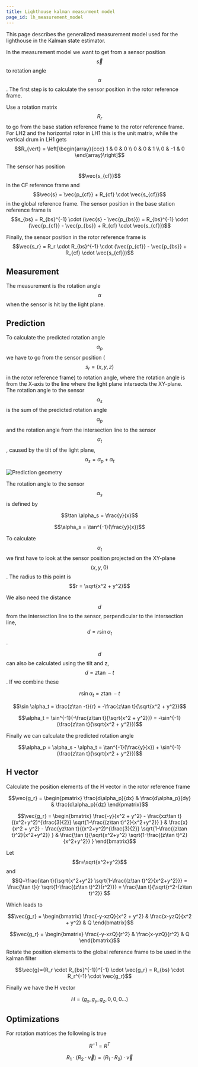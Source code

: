 ```yaml
---
title: Lighthouse kalman measurment model
page_id: lh_measurement_model
---
```


This page describes the generalized measurement model used for the lighthouse in the Kalman state estimator.

In the measurement model we want to get from a sensor position $$\vec{s}$$ to rotation angle $$\alpha$$.
The first step is to calculate the sensor position in the rotor reference frame.

Use a rotation matrix $$R_r$$ to go from the base station reference frame to the rotor reference frame.
For LH2 and the horizontal rotor in LH1 this is the unit matrix, while the vertical drum in LH1 gets
$$R_{vert} = \left[\begin{array}{ccc}
1 & 0 & 0 \\
0 & 0 & 1 \\
0 & -1 & 0
\end{array}\right]$$

The sensor has position $$\vec{s_{cf}}$$ in the CF reference frame and
$$\vec{s} = \vec{p_{cf}} + R_{cf} \cdot \vec{s_{cf}}$$ in the global reference frame. The sensor position
in the base station reference frame is $$s_{bs} = R_{bs}^{-1} \cdot (\vec{s} - \vec{p_{bs}}) =
R_{bs}^{-1} \cdot (\vec{p_{cf}} - \vec{p_{bs}} + R_{cf} \cdot \vec{s_{cf}})$$

Finally, the sensor position in the rotor reference frame is $$\vec{s_r} =
R_r \cdot R_{bs}^{-1} \cdot (\vec{p_{cf}} - \vec{p_{bs}} + R_{cf} \cdot \vec{s_{cf}})$$

## Measurement

The measurement is the rotation angle $$\alpha$$ when the sensor is hit by the light plane.

## Prediction

To calculate the predicted rotation angle $$\alpha_p$$ we have to go from the sensor position
($$s_r = (x, y, z)$$ in the rotor reference frame) to rotation angle, where the rotation angle is from
the X-axis to the line where the light plane intersects the XY-plane. The rotation angle to the sensor
$$\alpha_s$$ is the sum of the predicted rotation angle $$\alpha_p$$ and the rotation angle from the
intersection line to the sensor $$\alpha_t$$, caused by the tilt of the light plane,
$$\alpha_s = \alpha_p + \alpha_t$$

![Prediction geometry](/docs/images/lighthouse/prediction_geometry.png)

The rotation angle to the sensor $$\alpha_s$$ is defined by

$$\tan \alpha_s = \frac{y}{x}$$

$$\alpha_s = \tan^{-1}(\frac{y}{x})$$

To calculate $$\alpha_t$$ we first have to look at the sensor position projected on the XY-plane
$$(x, y, 0)$$. The radius to this point is $$r = \sqrt{x^2 + y^2}$$

We also need the distance $$d$$ from the intersection line to the sensor, perpendicular to the
intersection line, $$d=r\sin \alpha_t$$.

$$d$$ can also be calculated using the tilt and z, $$d=z\tan -t$$. If we combine these

$$r\sin \alpha_t = z\tan -t$$

$$\sin \alpha_t = \frac{z\tan -t}{r} = -\frac{z\tan t}{\sqrt{x^2 + y^2}}$$

$$\alpha_t = \sin^{-1}(-\frac{z\tan t}{\sqrt{x^2 + y^2}}) = -\sin^{-1}(\frac{z\tan t}{\sqrt{x^2 + y^2}})$$

Finally we can calculate the predicted rotation angle

$$\alpha_p = \alpha_s - \alpha_t = \tan^{-1}(\frac{y}{x}) + \sin^{-1}(\frac{z\tan t}{\sqrt{x^2 + y^2}})$$

## H vector

Calculate the position elements of the H vector in the rotor reference frame

$$\vec{g_r} = \begin{pmatrix}
\frac{d\alpha_p}{dx} & \frac{d\alpha_p}{dy} & \frac{d\alpha_p}{dz}
\end{pmatrix}$$

$$\vec{g_r} = \begin{bmatrix}
\frac{-y}{x^2 + y^2} - \frac{xz\tan t}{(x^2+y^2)^{\frac{3}{2}} \sqrt{1-\frac{(z\tan t)^2}{x^2+y^2}} } &
\frac{x}{x^2 + y^2} - \frac{yz\tan t}{(x^2+y^2)^{\frac{3}{2}} \sqrt{1-\frac{(z\tan t)^2}{x^2+y^2}} } &
\frac{\tan t}{\sqrt{x^2+y^2} \sqrt{1-\frac{(z\tan t)^2}{x^2+y^2}} }
\end{bmatrix}$$

Let $$r=\sqrt{x^2+y^2}$$ and $$Q=\frac{\tan t}{\sqrt{x^2+y^2} \sqrt{1-\frac{(z\tan t)^2}{x^2+y^2}}} =
\frac{\tan t}{r \sqrt{1-\frac{(z\tan t)^2}{r^2}}} = \frac{\tan t}{\sqrt{r^2-(z\tan t)^2}} $$

Which leads to

$$\vec{g_r} = \begin{bmatrix}
\frac{-y-xzQ}{x^2 + y^2} &
\frac{x-yzQ}{x^2 + y^2} &
Q
\end{bmatrix}$$

$$\vec{g_r} = \begin{bmatrix}
\frac{-y-xzQ}{r^2} &
\frac{x-yzQ}{r^2} &
Q
\end{bmatrix}$$

Rotate the position elements to the global reference frame to be used in the kalman filter

$$\vec{g}=(R_r \cdot R_{bs}^{-1})^{-1} \cdot \vec{g_r} = R_{bs} \cdot R_r^{-1} \cdot \vec{g_r}$$

Finally we have the H vector

$$H=(g_x, g_y, g_z, 0, 0, 0...)$$

## Optimizations

For rotation matrices the following is true

$$R^{-1} = R^T$$

$$R_1 \cdot (R_2 \cdot \vec{v}) = (R_1 \cdot R_2) \cdot \vec{v}$$
